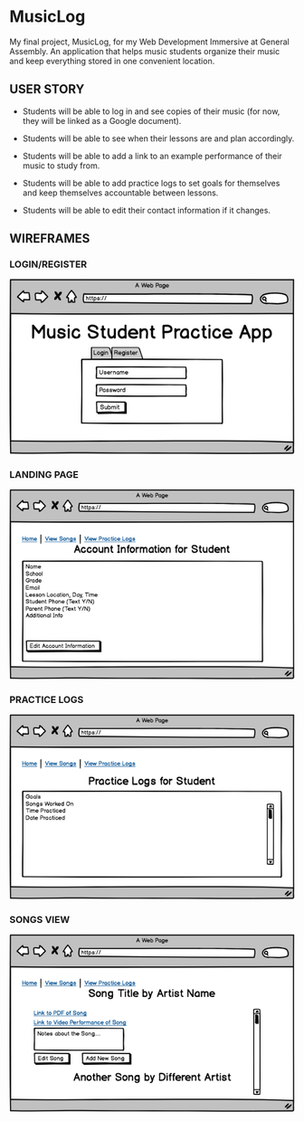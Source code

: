 # MusicLog

My final project, MusicLog, for my Web Development Immersive at General Assembly. An application that helps music students organize their music and keep everything stored in one convenient location.

## USER STORY

- Students will be able to log in and see copies of their music (for now, they will be linked as a Google document). 

- Students will be able to see when their lessons are and plan accordingly.

- Students will be able to add a link to an example performance of their music to study from.

- Students will be able to add practice logs to set goals for themselves and keep themselves accountable between lessons.

- Students will be able to edit their contact information if it changes.

## WIREFRAMES

### LOGIN/REGISTER 
![Login/Register Page](wireframes/login_register.png)

### LANDING PAGE
![Landing Page](wireframes/landing_page.png)

### PRACTICE LOGS
![Practice Logs](wireframes/practice_logs.png)

### SONGS VIEW
![Songs View](wireframes/songs_view.png)